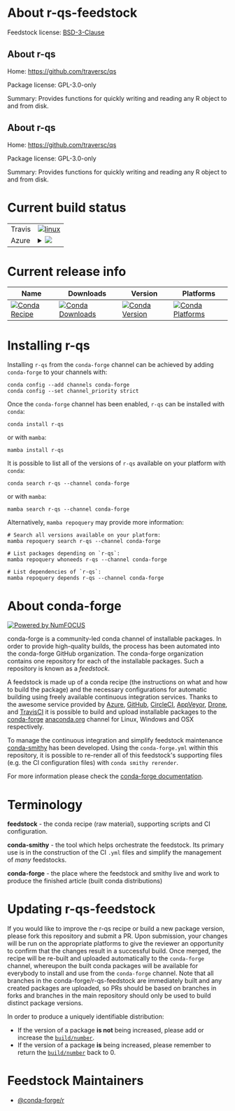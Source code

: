 About r-qs-feedstock
====================

Feedstock license: [BSD-3-Clause](https://github.com/conda-forge/r-qs-feedstock/blob/main/LICENSE.txt)


About r-qs
----------

Home: https://github.com/traversc/qs

Package license: GPL-3.0-only

Summary: Provides functions for quickly writing and reading any R object to and from disk.

About r-qs
----------

Home: https://github.com/traversc/qs

Package license: GPL-3.0-only

Summary: Provides functions for quickly writing and reading any R object to and from disk.

Current build status
====================


<table><tr>
    <td>Travis</td>
    <td>
      <a href="https://app.travis-ci.com/conda-forge/r-qs-feedstock">
        <img alt="linux" src="https://img.shields.io/travis/com/conda-forge/r-qs-feedstock/main.svg?label=Linux">
      </a>
    </td>
  </tr>
    
  <tr>
    <td>Azure</td>
    <td>
      <details>
        <summary>
          <a href="https://dev.azure.com/conda-forge/feedstock-builds/_build/latest?definitionId=9054&branchName=main">
            <img src="https://dev.azure.com/conda-forge/feedstock-builds/_apis/build/status/r-qs-feedstock?branchName=main">
          </a>
        </summary>
        <table>
          <thead><tr><th>Variant</th><th>Status</th></tr></thead>
          <tbody><tr>
              <td>linux_64_r_base4.3</td>
              <td>
                <a href="https://dev.azure.com/conda-forge/feedstock-builds/_build/latest?definitionId=9054&branchName=main">
                  <img src="https://dev.azure.com/conda-forge/feedstock-builds/_apis/build/status/r-qs-feedstock?branchName=main&jobName=linux&configuration=linux%20linux_64_r_base4.3" alt="variant">
                </a>
              </td>
            </tr><tr>
              <td>linux_64_r_base4.4</td>
              <td>
                <a href="https://dev.azure.com/conda-forge/feedstock-builds/_build/latest?definitionId=9054&branchName=main">
                  <img src="https://dev.azure.com/conda-forge/feedstock-builds/_apis/build/status/r-qs-feedstock?branchName=main&jobName=linux&configuration=linux%20linux_64_r_base4.4" alt="variant">
                </a>
              </td>
            </tr><tr>
              <td>linux_aarch64_r_base4.3</td>
              <td>
                <a href="https://dev.azure.com/conda-forge/feedstock-builds/_build/latest?definitionId=9054&branchName=main">
                  <img src="https://dev.azure.com/conda-forge/feedstock-builds/_apis/build/status/r-qs-feedstock?branchName=main&jobName=linux&configuration=linux%20linux_aarch64_r_base4.3" alt="variant">
                </a>
              </td>
            </tr><tr>
              <td>linux_aarch64_r_base4.4</td>
              <td>
                <a href="https://dev.azure.com/conda-forge/feedstock-builds/_build/latest?definitionId=9054&branchName=main">
                  <img src="https://dev.azure.com/conda-forge/feedstock-builds/_apis/build/status/r-qs-feedstock?branchName=main&jobName=linux&configuration=linux%20linux_aarch64_r_base4.4" alt="variant">
                </a>
              </td>
            </tr><tr>
              <td>linux_ppc64le_r_base4.3</td>
              <td>
                <a href="https://dev.azure.com/conda-forge/feedstock-builds/_build/latest?definitionId=9054&branchName=main">
                  <img src="https://dev.azure.com/conda-forge/feedstock-builds/_apis/build/status/r-qs-feedstock?branchName=main&jobName=linux&configuration=linux%20linux_ppc64le_r_base4.3" alt="variant">
                </a>
              </td>
            </tr><tr>
              <td>linux_ppc64le_r_base4.4</td>
              <td>
                <a href="https://dev.azure.com/conda-forge/feedstock-builds/_build/latest?definitionId=9054&branchName=main">
                  <img src="https://dev.azure.com/conda-forge/feedstock-builds/_apis/build/status/r-qs-feedstock?branchName=main&jobName=linux&configuration=linux%20linux_ppc64le_r_base4.4" alt="variant">
                </a>
              </td>
            </tr><tr>
              <td>osx_64_r_base4.3</td>
              <td>
                <a href="https://dev.azure.com/conda-forge/feedstock-builds/_build/latest?definitionId=9054&branchName=main">
                  <img src="https://dev.azure.com/conda-forge/feedstock-builds/_apis/build/status/r-qs-feedstock?branchName=main&jobName=osx&configuration=osx%20osx_64_r_base4.3" alt="variant">
                </a>
              </td>
            </tr><tr>
              <td>osx_64_r_base4.4</td>
              <td>
                <a href="https://dev.azure.com/conda-forge/feedstock-builds/_build/latest?definitionId=9054&branchName=main">
                  <img src="https://dev.azure.com/conda-forge/feedstock-builds/_apis/build/status/r-qs-feedstock?branchName=main&jobName=osx&configuration=osx%20osx_64_r_base4.4" alt="variant">
                </a>
              </td>
            </tr><tr>
              <td>win_64_r_base4.3</td>
              <td>
                <a href="https://dev.azure.com/conda-forge/feedstock-builds/_build/latest?definitionId=9054&branchName=main">
                  <img src="https://dev.azure.com/conda-forge/feedstock-builds/_apis/build/status/r-qs-feedstock?branchName=main&jobName=win&configuration=win%20win_64_r_base4.3" alt="variant">
                </a>
              </td>
            </tr><tr>
              <td>win_64_r_base4.4</td>
              <td>
                <a href="https://dev.azure.com/conda-forge/feedstock-builds/_build/latest?definitionId=9054&branchName=main">
                  <img src="https://dev.azure.com/conda-forge/feedstock-builds/_apis/build/status/r-qs-feedstock?branchName=main&jobName=win&configuration=win%20win_64_r_base4.4" alt="variant">
                </a>
              </td>
            </tr>
          </tbody>
        </table>
      </details>
    </td>
  </tr>
</table>

Current release info
====================

| Name | Downloads | Version | Platforms |
| --- | --- | --- | --- |
| [![Conda Recipe](https://img.shields.io/badge/recipe-r--qs-green.svg)](https://anaconda.org/conda-forge/r-qs) | [![Conda Downloads](https://img.shields.io/conda/dn/conda-forge/r-qs.svg)](https://anaconda.org/conda-forge/r-qs) | [![Conda Version](https://img.shields.io/conda/vn/conda-forge/r-qs.svg)](https://anaconda.org/conda-forge/r-qs) | [![Conda Platforms](https://img.shields.io/conda/pn/conda-forge/r-qs.svg)](https://anaconda.org/conda-forge/r-qs) |

Installing r-qs
===============

Installing `r-qs` from the `conda-forge` channel can be achieved by adding `conda-forge` to your channels with:

```
conda config --add channels conda-forge
conda config --set channel_priority strict
```

Once the `conda-forge` channel has been enabled, `r-qs` can be installed with `conda`:

```
conda install r-qs
```

or with `mamba`:

```
mamba install r-qs
```

It is possible to list all of the versions of `r-qs` available on your platform with `conda`:

```
conda search r-qs --channel conda-forge
```

or with `mamba`:

```
mamba search r-qs --channel conda-forge
```

Alternatively, `mamba repoquery` may provide more information:

```
# Search all versions available on your platform:
mamba repoquery search r-qs --channel conda-forge

# List packages depending on `r-qs`:
mamba repoquery whoneeds r-qs --channel conda-forge

# List dependencies of `r-qs`:
mamba repoquery depends r-qs --channel conda-forge
```


About conda-forge
=================

[![Powered by
NumFOCUS](https://img.shields.io/badge/powered%20by-NumFOCUS-orange.svg?style=flat&colorA=E1523D&colorB=007D8A)](https://numfocus.org)

conda-forge is a community-led conda channel of installable packages.
In order to provide high-quality builds, the process has been automated into the
conda-forge GitHub organization. The conda-forge organization contains one repository
for each of the installable packages. Such a repository is known as a *feedstock*.

A feedstock is made up of a conda recipe (the instructions on what and how to build
the package) and the necessary configurations for automatic building using freely
available continuous integration services. Thanks to the awesome service provided by
[Azure](https://azure.microsoft.com/en-us/services/devops/), [GitHub](https://github.com/),
[CircleCI](https://circleci.com/), [AppVeyor](https://www.appveyor.com/),
[Drone](https://cloud.drone.io/welcome), and [TravisCI](https://travis-ci.com/)
it is possible to build and upload installable packages to the
[conda-forge](https://anaconda.org/conda-forge) [anaconda.org](https://anaconda.org/)
channel for Linux, Windows and OSX respectively.

To manage the continuous integration and simplify feedstock maintenance
[conda-smithy](https://github.com/conda-forge/conda-smithy) has been developed.
Using the ``conda-forge.yml`` within this repository, it is possible to re-render all of
this feedstock's supporting files (e.g. the CI configuration files) with ``conda smithy rerender``.

For more information please check the [conda-forge documentation](https://conda-forge.org/docs/).

Terminology
===========

**feedstock** - the conda recipe (raw material), supporting scripts and CI configuration.

**conda-smithy** - the tool which helps orchestrate the feedstock.
                   Its primary use is in the construction of the CI ``.yml`` files
                   and simplify the management of *many* feedstocks.

**conda-forge** - the place where the feedstock and smithy live and work to
                  produce the finished article (built conda distributions)


Updating r-qs-feedstock
=======================

If you would like to improve the r-qs recipe or build a new
package version, please fork this repository and submit a PR. Upon submission,
your changes will be run on the appropriate platforms to give the reviewer an
opportunity to confirm that the changes result in a successful build. Once
merged, the recipe will be re-built and uploaded automatically to the
`conda-forge` channel, whereupon the built conda packages will be available for
everybody to install and use from the `conda-forge` channel.
Note that all branches in the conda-forge/r-qs-feedstock are
immediately built and any created packages are uploaded, so PRs should be based
on branches in forks and branches in the main repository should only be used to
build distinct package versions.

In order to produce a uniquely identifiable distribution:
 * If the version of a package **is not** being increased, please add or increase
   the [``build/number``](https://docs.conda.io/projects/conda-build/en/latest/resources/define-metadata.html#build-number-and-string).
 * If the version of a package **is** being increased, please remember to return
   the [``build/number``](https://docs.conda.io/projects/conda-build/en/latest/resources/define-metadata.html#build-number-and-string)
   back to 0.

Feedstock Maintainers
=====================

* [@conda-forge/r](https://github.com/orgs/conda-forge/teams/r/)

